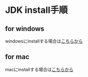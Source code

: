 # JDK install手順

## for windows
windowsにinstallする場合は[こちらから](https://github.com/Yoshiki-Yamada/JavaSettingsDocument/blob/master/%2Cjdk_12_install.md)

## for mac
macにinstallする場合は[こちらから](https://github.com/shikari-s/installJDK/blob/master/README.md)  
